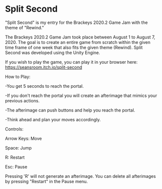 # Split Second
 "Split Second" is my entry for the Brackeys 2020.2 Game Jam with the theme of "Rewind."

The Brackeys 2020.2 Game Jam took place between August 1 to August 7, 2020. The goal is to create an entire game from scratch within the given time frame of one week that also fits the given theme (Rewind). Split Second was developed using the Unity Engine. 

If you wish to play the game, you can play it in your browser here: https://seansroom.itch.io/split-second

How to Play:

-You get 5 seconds to reach the portal.

-If you don't reach the portal you will create an afterimage that mimics your previous actions.

-The afterimage can push buttons and help you reach the portal.

-Think ahead and plan your moves accordingly.


Controls:

Arrow Keys: Move

Space: Jump

R: Restart

Esc: Pause

Pressing 'R' will not generate an afterimage. You can delete all afterimages by pressing "Restart" in the Pause menu.
